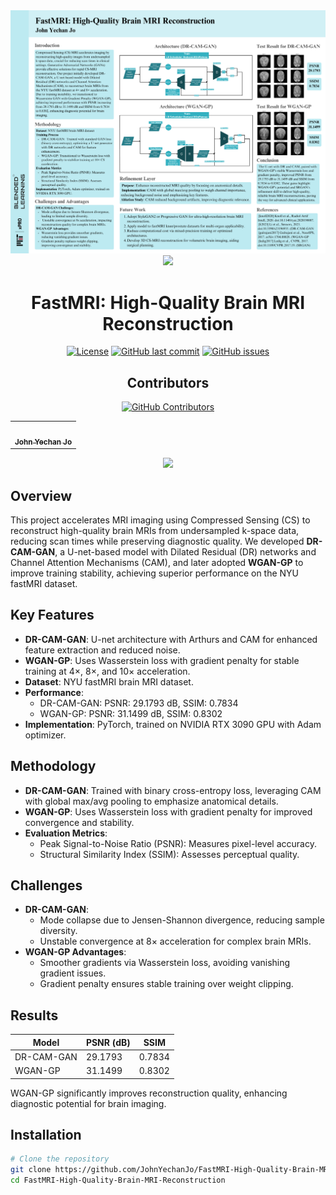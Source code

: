<div align="center">
<img src="./FastMRI- High-Quality Brain MRI Reconstruction.png" alt="FastMRI Brain MRI Reconstruction">
<br>
<img src="https://capsule-render.vercel.app/api?type=waving&color=gradient&customColorList=4&height=80">
<h1>FastMRI: High-Quality Brain MRI Reconstruction</h1>

[![License](https://img.shields.io/badge/License-MIT-blue.svg)](https://opensource.org/licenses/MIT)
[![GitHub last commit](https://img.shields.io/github/last-commit/JohnYechanJo/FastMRI-High-Quality-Brain-MRI-Reconstruction)](https://github.com/JohnYechanJo/FastMRI-High-Quality-Brain-MRI-Reconstruction/commits/main)
[![GitHub issues](https://img.shields.io/github/issues/JohnYechanJo/FastMRI-High-Quality-Brain-MRI-Reconstruction)](https://github.com/JohnYechanJo/FastMRI-High-Quality-Brain-MRI-Reconstruction/issues)
<br>

## Contributors
[![GitHub Contributors](https://img.shields.io/github/contributors-anon/JohnYechanJo/FastMRI-High-Quality-Brain-MRI-Reconstruction)](https://github.com/JohnYechanJo/FastMRI-High-Quality-Brain-MRI-Reconstruction/graphs/contributors)
<table>
  <tr>
    <td align="center"><a href="https://github.com/JohnYechanJo"><img src="https://avatars.githubusercontent.com/u/131790222?v=4" width="100px;" alt=""/><br /><sub><b>John Yechan Jo</b></sub></a><br /></td>
  </tr>
</table>
<img src="https://capsule-render.vercel.app/api?type=waving&color=gradient&customColorList=4&height=80&section=footer&fontSize=80">
</div>

## Overview
This project accelerates MRI imaging using Compressed Sensing (CS) to reconstruct high-quality brain MRIs from undersampled k-space data, reducing scan times while preserving diagnostic quality. We developed **DR-CAM-GAN**, a U-net-based model with Dilated Residual (DR) networks and Channel Attention Mechanisms (CAM), and later adopted **WGAN-GP** to improve training stability, achieving superior performance on the NYU fastMRI dataset.

## Key Features
- **DR-CAM-GAN**: U-net architecture with Arthurs and CAM for enhanced feature extraction and reduced noise.
- **WGAN-GP**: Uses Wasserstein loss with gradient penalty for stable training at 4×, 8×, and 10× acceleration.
- **Dataset**: NYU fastMRI brain MRI dataset.
- **Performance**:
  - DR-CAM-GAN: PSNR: 29.1793 dB, SSIM: 0.7834
  - WGAN-GP: PSNR: 31.1499 dB, SSIM: 0.8302
- **Implementation**: PyTorch, trained on NVIDIA RTX 3090 GPU with Adam optimizer.

## Methodology
- **DR-CAM-GAN**: Trained with binary cross-entropy loss, leveraging CAM with global max/avg pooling to emphasize anatomical details.
- **WGAN-GP**: Uses Wasserstein loss with gradient penalty for improved convergence and stability.
- **Evaluation Metrics**:
  - Peak Signal-to-Noise Ratio (PSNR): Measures pixel-level accuracy.
  - Structural Similarity Index (SSIM): Assesses perceptual quality.

## Challenges
- **DR-CAM-GAN**:
  - Mode collapse due to Jensen-Shannon divergence, reducing sample diversity.
  - Unstable convergence at 8× acceleration for complex brain MRIs.
- **WGAN-GP Advantages**:
  - Smoother gradients via Wasserstein loss, avoiding vanishing gradient issues.
  - Gradient penalty ensures stable training over weight clipping.

## Results
| Model         | PSNR (dB) | SSIM  |
|---------------|-----------|-------|
| DR-CAM-GAN    | 29.1793   | 0.7834 |
| WGAN-GP       | 31.1499   | 0.8302 |

WGAN-GP significantly improves reconstruction quality, enhancing diagnostic potential for brain imaging.

## Installation
```bash
# Clone the repository
git clone https://github.com/JohnYechanJo/FastMRI-High-Quality-Brain-MRI-Reconstruction.git
cd FastMRI-High-Quality-Brain-MRI-Reconstruction

